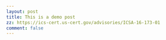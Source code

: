 ```yaml
---
layout: post
title: This is a demo post
zz: https://ics-cert.us-cert.gov/advisories/ICSA-16-173-01
comment: false
---
```

